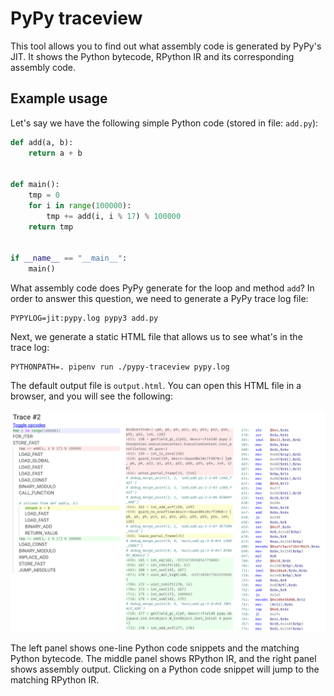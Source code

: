# PyPy traceview

This tool allows you to find out what assembly code is generated by PyPy's JIT.
It shows the Python bytecode, RPython IR and its corresponding assembly code.

## Example usage

Let's say we have the following simple Python code (stored in file: `add.py`):

```python
def add(a, b):
    return a + b


def main():
    tmp = 0
    for i in range(100000):
        tmp += add(i, i % 17) % 100000
    return tmp


if __name__ == "__main__":
    main()
```

What assembly code does PyPy generate for the loop and method `add`? In order
to answer this question, we need to generate a PyPy trace log file:

```
PYPYLOG=jit:pypy.log pypy3 add.py
```

Next, we generate a static HTML file that allows us to see what's in the trace
log:

```
PYTHONPATH=. pipenv run ./pypy-traceview pypy.log
```

The default output file is `output.html`. You can open this HTML file in a
browser, and you will see the following:

![PyPy traceview example](static/viewer.png 'PyPy traceview example')

The left panel shows one-line Python code snippets and the matching Python
bytecode. The middle panel shows RPython IR, and the right panel shows assembly
output. Clicking on a Python code snippet will jump to the matching RPython IR.
